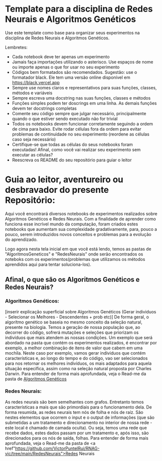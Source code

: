 # Template para a disciplina de Redes Neurais e Algoritmos Genéticos

Use este template como base para organizar seus experimentos na disciplina de Redes Neurais e Algoritmos Genéticos. 

Lembretes:

+ Cada notebook deve ter apenas um experimento
+ Jamais faça importações utilizando o asterisco. Use espaços de nome ou importe apenas o que for usar no seu experimento
+ Códigos bem formatados são recomendados. Sugestão: use o formatador black. Ele tem uma versão online disponível em https://black.vercel.app
+ Sempre use nomes claros e representativos para suas funções, classes, métodos e variáveis
+ Sempre escreva uma docstring nas suas funções, classes e métodos
+ Funções simples podem ter doscrings em uma linha. As demais funções devem ter docstrings completas
+ Comente seu código sempre que julgar necessário, principalmente quando o que estiver sendo executado não for trivial
+ Todos os notebooks devem funcionar corretamente seguindo a ordem de cima para baixo. Evite rodar células fora da ordem para evitar problemas de continuidade no seu experimento (reordene as células caso seja necessário)
+ Certifique-se que todas as células do seus notebooks foram executadas! Afinal, como você vai realizar seu experimento sem executar as células?
+ Reescreva os README do seu repositório para guiar o leitor

# Guia ao leitor, aventureiro ou desbravador do presente Repositório:

Aqui você encontrará diversos notebooks de experimentos realizados sobre Algoritmos Genéticos e Redes Neurais.
Com a finalidade de aprender como funciona esse incrível mundo da computação, foram criados estes notebooks que aumentam sua complexidade gradativamente, para, pouco a pouco, serem introduzidos novos conceitos e problemas para a evolução do aprendizado.

Logo agora nesta tela inicial em que você está lendo, temos as pastas de "AlgoritmosGeneticos" e "RedesNeurais" onde serão encontrados os noteboks com os experimentos(problemas que utilizamos os métodos aprendidos aqui para tentar soluciona-los).

## Afinal, o que são os Algoritmos Genéticos e Redes Neurais?
### Algoritmos Genéticos:
[inserir explicação superficial sobre Algoritmos Genéticos (Gerar individuos - Selecionar os Melhores - Descendentes + prob etc)]
De forma geral, o algorítmo genético se baseia no mesmo conceito da seleção natural, presente na biologia.
Temos a geração de nossa população que, ao decorrer do código, sofrerá mutações e seleções que priorizam os indivíduos que mais atendem as nossas condições.
Um exemplo que será abordado na pasta que contém os experimentos realizados, é encontrar por exemplo, a melhor combinação de itens de valor que cabem em uma mochila.
Neste caso por exemplo, vamos gerar individuos que contém características e, ao longo do tempo e do código, vao ser selecionados para nos retornar os melhores indivíduos, os mais adaptados para aquela situação específica, assim como na seleção natural proposta por Charles Darwin.
Para entender de forma mais aprofundada, veja o Read-me da pasta de <a href = "https://github.com/VictorPuntelRui/RNAG-vic/tree/main/AlgoritmosGeneticos" >Algoritmos Genéticos</a><br>

### Redes Neurais:

As redes neurais são bem semelhantes com grafos. Entretanto temos características a mais que são primordiais para o funcionamento dela.
De forma resumida, as redes neurais tem nós de folha e nós de raíz. São nestes elementos que ocorrem o input e o output de informações (que são submetidas a um tratamento e direcionamento no interior de nossa rede - este local é chamado de camada oculta).
Ou seja, temos uma rede que recebe dados, estes dados passam por um tratamento e, após isso, são direcionados para os nós de saída, folhas.
Para entender de forma mais aprofundada, veja o Read-me da pasta de <a href"https://github.com/VictorPuntelRui/RNAG-vic/tree/main/RedesNeurais">Redes Neurais</a><br>
